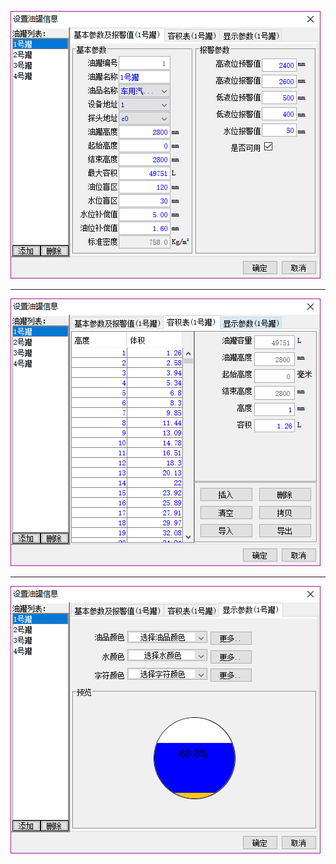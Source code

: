 
![](assets/markdown-img-paste-20180916141227549.png)
<hr/>


![](assets/markdown-img-paste-20180916141240405.png)
<hr/>

![](assets/markdown-img-paste-20180916141348124.png)
